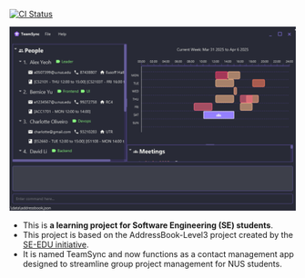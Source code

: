 [![CI Status](https://github.com/AY2425S2-CS2103T-F10-1/tp/workflows/Java%20CI/badge.svg)](https://github.com/AY2425S2-CS2103T-F10-1/tp/actions)

![Ui](docs/images/Ui.png)

* This is **a learning project for Software Engineering (SE) students**.<br>
* This project is based on the AddressBook-Level3 project created by the [SE-EDU initiative](https://se-education.org).
* It is named TeamSync and now functions as a contact management app designed to streamline group project management for NUS students.
